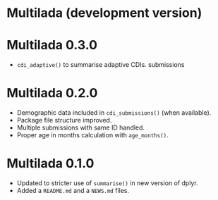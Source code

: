 # Multilada (development version)

# Multilada 0.3.0

* `cdi_adaptive()` to summarise adaptive CDIs. submissions

# Multilada 0.2.0

* Demographic data included in `cdi_submissions()` (when available).
* Package file structure improved.
* Multiple submissions with same ID handled.
* Proper age in months calculation with `age_months()`.

# Multilada 0.1.0

* Updated to stricter use of `summarise()` in new version of dplyr.
* Added a `README.md` and a `NEWS.md` files.
